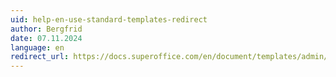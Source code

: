 ```yaml
---
uid: help-en-use-standard-templates-redirect
author: Bergfrid
date: 07.11.2024
language: en
redirect_url: https://docs.superoffice.com/en/document/templates/admin/update-template.html
---
```

